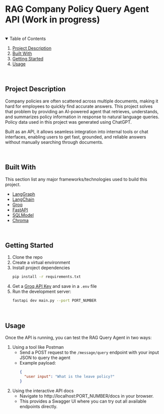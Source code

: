 # RAG Company Policy Query Agent API (Work in progress)

<br />

<details open="open">
  <summary>Table of Contents</summary>
  <ol>
    <li>
      <a href="#project-description">Project Description</a>
    </li>
    <li>
      <a href="#built-with">Built With</a>
    </li>
    <li>
      <a href="#getting-started">Getting Started</a>
    </li>
    <li>
      <a href="#usage">Usage</a>
    </li>
  </ol>
</details>

<br />

## Project Description
<p>Company policies are often scattered across multiple documents, making it hard for employees to quickly find accurate answers. This project solves that problem by providing an AI-powered agent that retrieves, understands, and summarizes policy information in response to natural language queries. Policy data used in this project was generated using ChatGPT.</p>
 
<p>Built as an API, it allows seamless integration into internal tools or chat interfaces, enabling users to get fast, grounded, and reliable answers without manually searching through documents.</p>

<br />

## Built With
This section list any major frameworks/technologies used to build this project.

- [LangGraph](https://www.langchain.com/langgraph)
- [LangChain](https://www.langchain.com/)
- [Groq](https://groq.com/)
- [FastAPI](https://fastapi.tiangolo.com/)
- [SQLModel](https://sqlmodel.tiangolo.com/)
- [Chroma](https://www.trychroma.com/)

<br />

## Getting Started
1. Clone the repo
2. Create a virtual environment
3. Install project dependencies
   ```sh
   pip install -r requirements.txt
   ```
4. Get a [Groq API Key](https://groq.com/) and save in a `.env` file
5. Run the development server:
   ```sh
   fastapi dev main.py --port PORT_NUMBER
   ```

<br />

## Usage
Once the API is running, you can test the RAG Query Agent in two ways:
1. Using a tool like Postman  
   - Send a POST request to the `/message/query` endpoint with your input JSON to query the agent
   - Example payload:
     ```json
     {
       "user input": "What is the leave policy?"
     }
     ```
2. Using the interactive API docs
   - Navigate to http://localhost:PORT_NUMBER/docs in your browser.  
   - This provides a Swagger UI where you can try out all available endpoints directly.
